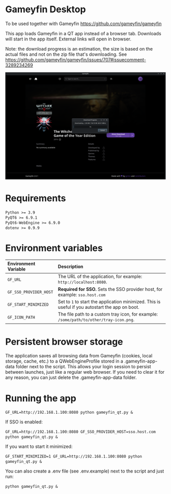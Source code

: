 # Gameyfin Desktop
To be used together with Gameyfin https://github.com/gameyfin/gameyfin

This app loads Gameyfin in a QT app instead of a browser tab.
Downloads will start in the app itself. External links will open in browser.

Note: the download progress is an estimation, the size is based on the actual files and not on the zip file that's downloading. 
See https://github.com/gameyfin/gameyfin/issues/707#issuecomment-3289234269

![preview.png](preview.png)
# Requirements
```
Python >= 3.9
PyQT6 >= 6.9.1
PyQt6-WebEngine >= 6.9.0
dotenv >= 0.9.9
```

# Environment variables
| Environment Variable | Description                                                                                                              |
| :--- |:-------------------------------------------------------------------------------------------------------------------------|
| `GF_URL` | The URL of the application, for example: `http://localhost:8080`.                                                        |
| `GF_SSO_PROVIDER_HOST` | **Required for SSO.** Sets the SSO provider host, for example: `sso.host.com` |
| `GF_START_MINIMIZED` | Set to `1` to start the application minimized. This is useful if you autostart the app on boot.                          |
| `GF_ICON_PATH` | The file path to a custom tray icon, for example: `/some/path/to/other/tray-icon.png`.                                   |

# Persistent browser storage
The application saves all browsing data from Gameyfin (cookies, local storage, cache, etc.) to a QWebEngineProfile stored in a .gameyfin-app-data folder next to the script. 
This allows your login session to persist between launches, just like a regular web browser.
If you need to clear it for any reason, you can just delete the .gameyfin-app-data folder.

# Running the app

```commandline
GF_URL=http://192.168.1.100:8080 python gameyfin_qt.py &
```
If SSO is enabled:
```commandline
GF_URL=http://192.168.1.100:8080 GF_SSO_PROVIDER_HOST=sso.host.com python gameyfin_qt.py &
```
If you want to start it minimized:
```commandline
GF_START_MINIMIZED=1 GF_URL=http://192.168.1.100:8080 python gameyfin_qt.py &
```
You can also create a .env file (see .env.example) next to the script and just run:
```commandline
python gameyfin_qt.py &
```